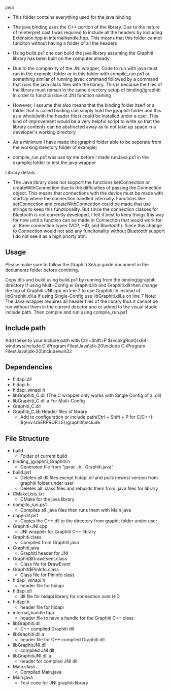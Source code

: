 java

- This folder contains everything used for the java binding

- The java binding uses the C++ portion of the library. Due to the nature of reinterpret cast I was required to include all the headers by including Extension.hpp in internalhandle.hpp. This means that this folder cannot funciton without having a folder of all the headers

- Using build.ps1 one can build the java library assuming the Graphiti library has been built on the computer already

- Due to the complexity of the JNI wrapper, Code to run with java must run in the examplej folder or in this folder with compile_run.ps1 or something similar of running javac command followed by a command that runs the java class files with the library. This is because the files of the library must remain in the same directory setup of binding/jgraphiti in order to function due ot JNI function naming

- However, I assume this also means that the binding folder itself or a folder that is called binding can simply hold the jgraphiti folder and this as a whole(with the header files) could be installed under a user. This kind of improvement would be a very helpful script to write so that the library contents can be abstracted away as to not take up space in a developer's working directory

- As a minimum I have made the jgraphiti folder able to be seperate from the working directory folder of examplej

- compile_run.ps1 was use by me before I made runJava.ps1 in the examplej folder to test the java wrapper

Library details
- The Java library does not support the functions setConnection or createWithConnection due to the difficulties of passing the Connection object. This means that connections with the device must be made with startUp where the connection handled internally. Functions like setConnection and createWithConnection could be made that use strings to keep this functionality. But since the connection classes for  Bluetooth is not currently developed, I felt it best to keep things this way for now until a function can be made in Connection that would work for all three connection types (VCP, HID, and Bluetooth). Since this change to Connection would not add any funcitonality without Bluetooth support I do not see it as a high priorty atm.

## Usage ##

Please make sure to follow the Graphiti Setup guide document in the documents folder before contining.

Copy dlls and build using build.ps1 by running from the binding\jgraphiti directory
If using Multi-Config ei Graphiti.lib and Graphiti.dll then change the top of Graphiti-JNI.cpp on line 7 to use Graphiti.lib instead of libGraphiti.dll.a 
If using Single-Config use libGraphiti.dll.a on line 7
Note: The Java wrapper requires all header files of the library thus it cannot be run without them in the current director and or added to the visual studio include path.
Then compile and run using compile_run.ps1

## Include path ##
Add these to your include path with Ctrl+Shift+P
    ${vcpkgRoot}/x64-windows/include
    C:\Program Files\Java\jdk-20\include
    C:\Program Files\Java\jdk-20\include\win32

## Dependencies ##
- hidapi.dll
- hidapi.h
- hidapi_winapi.h
- libGraphiti_C.dll (The C wrapper only works with Single Config of a .dll)
- libGraphiti_C.dll.a
For Multi-Config
- Graphiti_C.dll
- Graphiti_C.lib
Header files of library
    - Add to configuration or include path(Ctrl + Shift + P for C/C++):
    ${env:USERPROFILE}\graphiti\include

## File Structure ##
- build
    - Folder of current build
- binding_jgraphiti_Graphiti.h
    - Generated file from "javac -h . Graphiti.java"
- build.ps1
    - Deletes all dll files except hidapi.dll and pulls newest version from graphiti folder under user
    - Deletes all .class files and rebuilds them from .java files for library
- CMakeLists.txt
    - CMake for the java library
- compile_run.ps1
    - Compiles all .java files then runs them with Main.java
- copy-dll.ps1
    - Copies the C++ dll to the directory from graphit folder under user
- Graphiti-JNI.cpp
    - JNI wrapper for Graphiti C++ library
- Graphiti.class
    - Compiled from Graphiti.java
- Graphiti.java
    - Graphiti header for JNI
- Graphiti$DrawEvent.class
    - Class file for DrawEvent
- Graphiti$PinInfo.class
    - Class file for PinInfo class
- hidapi_winapi.h
    - header file for hidapi
- hidapi.dll
    - dll file for hidapi library for connection over HID
- hidapi.h
    - header file for hidapi
- internal_handle.hpp
    - header file to have a handle for the Graphiti C++ class
- libGraphiti.dll
    - C++ compiled Graphiti dll
- libGraphiti.dll.a
    - header file for C++ compiled Graphiti dll
- libGraphitJNI.dll
    - compiled JNI dll
- libGraphitiJNI.dll.a
    - header for compiled JNI dll
- Main.class
    - Compiled Main.java
- Main.java
    - Test code for JNI graphiti library
